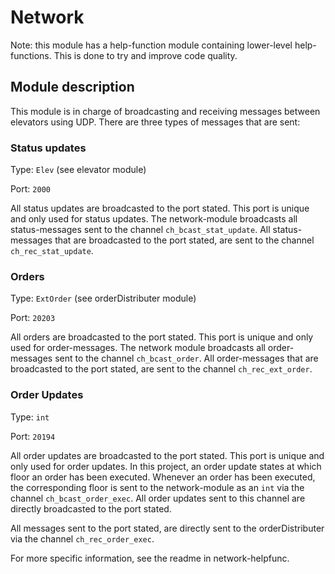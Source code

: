 # Network

Note: this module has a help-function module containing lower-level help-functions. This is done to try and improve code quality.

## Module description
This module is in charge of broadcasting and receiving messages between elevators using UDP. There are three types of messages that are sent:

### Status updates
Type: `Elev` (see elevator module)

Port: `2000`

All status updates are broadcasted to the port stated. This port is unique and only used for status updates. The network-module broadcasts all status-messages sent to the channel `ch_bcast_stat_update`. All status-messages that are broadcasted to the port stated, are sent to the channel `ch_rec_stat_update`.

### Orders
Type: `ExtOrder` (see orderDistributer module)

Port: `20203`

All orders are broadcasted to the port stated. This port is unique and only used for order-messages. The network module broadcasts all order-messages sent to the channel `ch_bcast_order`. All order-messages that are broadcasted to the port stated, are sent to the channel `ch_rec_ext_order`.

### Order Updates
Type: `int`

Port: `20194`

All order updates are broadcasted to the port stated. This port is unique and only used for order updates. In this project, an order update states at which floor an order has been executed. Whenever an order has been executed, the corresponding floor is sent to the network-module as an `int` via the channel `ch_bcast_order_exec`. All order updates sent to this channel are directly broadcasted to the port stated.

All messages sent to the port stated, are directly sent to the orderDistributer via the channel `ch_rec_order_exec`.




For more specific information, see the readme in network-helpfunc.
